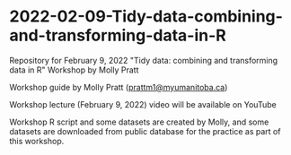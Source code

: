 # 2022-02-09-Tidy-data-combining-and-transforming-data-in-R
Repository for February 9, 2022 "Tidy data: combining and transforming data in R" Workshop by Molly Pratt

Workshop guide by Molly Pratt (prattm1@myumanitoba.ca)

Workshop lecture (February 9, 2022) video will be available on YouTube 

Workshop R script and some datasets are created by Molly, and some datasets are downloaded from public database for the practice as part of this workshop.
